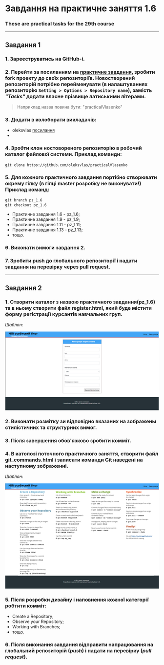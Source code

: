 # Завдання на практичне заняття 1.6

### These are practical tasks for the 29th course

---

## **Завдання 1**

### 1. Зареєструватись на GitHub-і.

### 2. Перейти за посиланням на [практичне завдання](https://github.com/oleksvlas/practicalTasks), зробити fork проекту до своїх репозиторіїв. Новостворений репозиторій потрібно перейменувати (в налаштуваннях репозиторію `Setting > Options > Repository name`), замість _"Tasks"_ додати власне прізвище латиськими літерами.

> Наприклад назва повина бути: "practicalVlasenko"

### 3. Додати в колоборати викладачів:

- oleksvlas [посилання](https://github.com/oleksvlas)
-

### 4. Зробти клон ностовореного репозиторію в робочий каталог файлової системи. Приклад команди:

```
git clone https://github.com/oleksvlas/practicalVlasenko
```

### 5. Для кожного практичного завдання портібно створювати окрему гілку (в гілці master розробку не виконувати!) Приклад команд:

```
git branch pz_1.6
git checkout pz_1.6
```

- Практичне завдання 1.6 - pz_1.6;
- Практичне завдання 1.9 - pz_1.9;
- Практичне завдання 1.11 - pz_1.11;
- Практичне завдання 1.13 - pz_1.13;
- тощо.

### 6. Виконати вимоги завдання 2.

### 7. Зробити push до глобального репозиторії і надати завдання на перевірку через pull request.

---

## **Завдання 2**

### 1. Створити каталог з назвою практичного завдання(pz_1.6) та в ньому створити файл register.html, який буде містити форму регістрації курсантів навчальних груп.

_Шаблон:_

![Image](./img/pz_1.6_1.png)

### 2. Виконати розмітку зи відповідно вказаних на зображены стилістичних та структурних вимог.

### 3. Після завершення обов'язково зробити комміт.

### 4. В католозі поточного практичного заняття, створити файл git_commands.html і записати команди Git наведені на наступному зображенні.

_Шаблон:_

![Image](./img/pz_1.6_2.png)

### 5. Після розробки дизайну і наповнення кожної категорії робтити комміт:

- Create a Repository;
- Observe your Repository;
- Working with Branches;
- тощо.

### 6. Після виконання завдання відправити напрацювання на глобальний репозиторій (_push_) і надати на перевірку (_pull request_).
